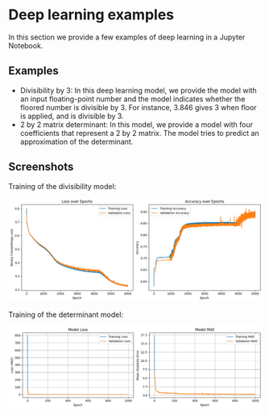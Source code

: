 # Deep learning examples

In this section we provide a few examples of deep learning in a Jupyter Notebook.

## Examples

- Divisibility by 3: In this deep learning model, we provide the model with an input floating-point number and the model indicates whether the floored number is divisible by 3. For instance, 3.846 gives 3 when floor is applied, and is divisible by 3.
- 2 by 2 matrix determinant: In this model, we provide a model with four coefficients that represent a 2 by 2 matrix. The model tries to predict an approximation of the determinant.

## Screenshots

Training of the divisibility model:

![Divisibility by 3 model training curves](/img/deep_learning/mod3_acc.png)

Training of the determinant model:

![Determinant model approximation model curves during training](/img/deep_learning/mat_det.png)